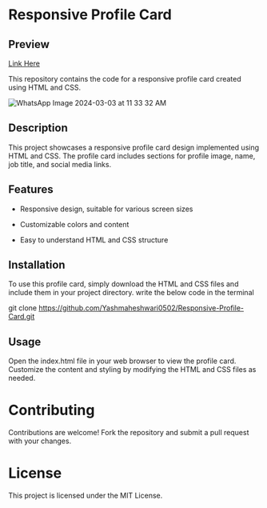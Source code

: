 # Responsive Profile Card  
## Preview

[Link Here](https://responsive-profile-card-seven.vercel.app/)

This repository contains the code for a responsive profile card created using HTML and CSS.

![WhatsApp Image 2024-03-03 at 11 33 32 AM](https://github.com/Yashmaheshwari0502/Responsive-Profile-Card/assets/76582161/07925fd0-2078-4563-905d-05b8e382b683)




## Description
This project showcases a responsive profile card design implemented using HTML and CSS. The profile card includes sections for profile image, name, job title, and social media links.

## Features
- Responsive design, suitable for various screen sizes
* Customizable colors and content
+ Easy to understand HTML and CSS structure


## Installation
To use this profile card, simply download the HTML and CSS files and include them in your project directory.
write the below code in the terminal

git clone https://github.com/Yashmaheshwari0502/Responsive-Profile-Card.git
## Usage
Open the index.html file in your web browser to view the profile card. Customize the content and styling by modifying the HTML and CSS files as needed.

# Contributing
Contributions are welcome! Fork the repository and submit a pull request with your changes.

# License
This project is licensed under the MIT License.
